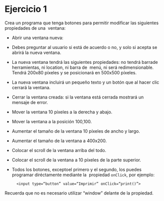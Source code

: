 # Ejercicio 1

Crea un programa que tenga botones para permitir modificar las siguientes propiedades de una  ventana:

- Abrir una ventana nueva:
- Debes preguntar al usuario si está de acuerdo o no, y solo si acepta se abrirá la nueva ventana.
- La nueva ventana tendrá las siguientes propiedades: no tendrá barrade herramientas, ni location, ni barra de  menú, ni será redimensionable. Tendrá 200x80 píxeles y se posicionará en 500x500 píxeles.
- La nueva ventana incluirá un pequeño texto y un botón que al hacer clic cerrará la ventana.
- Cerrar la ventana creada: si la ventana está cerrada mostrará un mensaje de error.
- Mover la ventana 10 píxeles a la derecha y abajo.
- Mover la ventana a la posición 100,100.
- Aumentar el tamaño de la ventana 10 píxeles de ancho y largo.
- Aumentar el tamaño de la ventana a 400x200.
- Colocar el scroll de la ventana arriba del todo.
- Colocar el scroll de la ventana a 10 píxeles de la parte superior.
- Todos los botones, exceptoel primero y el segundo, los puedes programar diréctamente mediante la  propiedad `onClick`, por ejemplo:

        <input type=“button” value=“Imprimir” onClick=“print()”>

Recuerda que no es necesario utilizar “window” delante de la propiedad.

